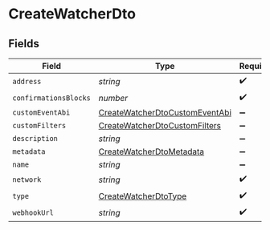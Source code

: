 # CreateWatcherDto


## Fields

| Field                                                                                   | Type                                                                                    | Required                                                                                | Description                                                                             | Example                                                                                 |
| --------------------------------------------------------------------------------------- | --------------------------------------------------------------------------------------- | --------------------------------------------------------------------------------------- | --------------------------------------------------------------------------------------- | --------------------------------------------------------------------------------------- |
| `address`                                                                               | *string*                                                                                | :heavy_check_mark:                                                                      | N/A                                                                                     | 0x298e760768c8481780397eE28A127eAd584df4ee                                              |
| `confirmationsBlocks`                                                                   | *number*                                                                                | :heavy_check_mark:                                                                      | N/A                                                                                     | 0                                                                                       |
| `customEventAbi`                                                                        | [CreateWatcherDtoCustomEventAbi](../../models/shared/createwatcherdtocustomeventabi.md) | :heavy_minus_sign:                                                                      | N/A                                                                                     |                                                                                         |
| `customFilters`                                                                         | [CreateWatcherDtoCustomFilters](../../models/shared/createwatcherdtocustomfilters.md)   | :heavy_minus_sign:                                                                      | N/A                                                                                     |                                                                                         |
| `description`                                                                           | *string*                                                                                | :heavy_minus_sign:                                                                      | N/A                                                                                     | watcher tests                                                                           |
| `metadata`                                                                              | [CreateWatcherDtoMetadata](../../models/shared/createwatcherdtometadata.md)             | :heavy_minus_sign:                                                                      | N/A                                                                                     |                                                                                         |
| `name`                                                                                  | *string*                                                                                | :heavy_minus_sign:                                                                      | N/A                                                                                     | watcher tests                                                                           |
| `network`                                                                               | *string*                                                                                | :heavy_check_mark:                                                                      | N/A                                                                                     | polygon-mumbai                                                                          |
| `type`                                                                                  | [CreateWatcherDtoType](../../models/shared/createwatcherdtotype.md)                     | :heavy_check_mark:                                                                      | N/A                                                                                     | ADDRESS_ACTIVITY                                                                        |
| `webhookUrl`                                                                            | *string*                                                                                | :heavy_check_mark:                                                                      | N/A                                                                                     |                                                                                         |